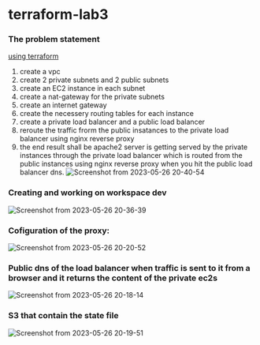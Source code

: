 # terraform-lab3
### The problem statement

<ins>using terraform</ins>
1. create a vpc
2. create 2 private subnets and 2 public subnets
3. create an EC2 instance in each subnet
4. create a nat-gateway for the private subnets
5. create an internet gateway
6. create the necessery routing tables for each instance
7. create a private load balancer and a public load balancer
8. reroute the traffic frorm the public insatances to the private load balancer using nginx reverse proxy 
9. the end result shall be apache2 server is getting served by the private instances through the private load balancer which is routed from the public instances using nginx reverse proxy
   when you hit the public load balancer dns.
![Screenshot from 2023-05-26 20-40-54](https://github.com/andrew-anter/terraform-lab3/assets/56892364/9d114751-2542-40b7-8f03-de6f12dcb10f)

### Creating and working on workspace dev
![Screenshot from 2023-05-26 20-36-39](https://github.com/andrew-anter/terraform-lab3/assets/56892364/594e5816-4a0a-472b-8654-39fffff67474)

### Cofiguration of the proxy:
![Screenshot from 2023-05-26 20-20-52](https://github.com/andrew-anter/terraform-lab3/assets/56892364/9c053105-6132-46c1-98fa-9e591050d886)

### Public dns of the load balancer when traffic is sent to it from a browser and it returns the content of the private ec2s
![Screenshot from 2023-05-26 20-18-14](https://github.com/andrew-anter/terraform-lab3/assets/56892364/d5846fbb-1f5b-499c-9915-480e81a0587b)

### S3 that contain the state file
![Screenshot from 2023-05-26 20-19-51](https://github.com/andrew-anter/terraform-lab3/assets/56892364/8df74130-5238-4929-8af2-26d68692cd99)
